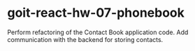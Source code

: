 # goit-react-hw-07-phonebook

Perform refactoring of the Contact Book application code. Add communication with the backend for storing contacts.


